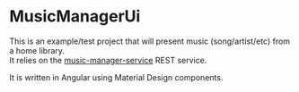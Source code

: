 # MusicManagerUi

This is an example/test project that will present music (song/artist/etc) from a home library.  
It relies on the [music-manager-service](https://github.com/bdwidhalm/music-manager-service) REST service.  

It is written in Angular using Material Design components.  




